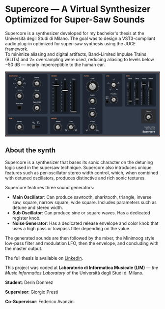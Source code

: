 # Supercore — A Virtual Synthesizer Optimized for Super-Saw Sounds

Supercore is a synthesizer developed for my bachelor's thesis at the Università degli Studi di Milano.
The goal was to design a VST3-compliant audio plug-in optimized for super-saw synthesis using the JUCE framework.  
To minimize aliasing and digital artifacts, Band-Limited Impulse Trains (BLITs) and 2× oversampling were used, reducing aliasing to levels below −50 dB — nearly imperceptible to the human ear.

![Supercore GUI](/DemoSynth-supersawizzato/Resources/images/00GUI.png)

## About the synth

Supercore is a synthesizer that bases its sonic character on the detuning logic used in the supersaw technique. Supercore also introduces unique features such as per-oscillator stereo width control, which, when combined with detuned oscillators, produces distinctive and rich sonic textures.

Supercore features three sound generators: 
- **Main Oscillator**: Can produce sawtooth, sharktooth, triangle, inverse saw, square, narrow square, wide square. Includes parameters such as detune and stereo width.
- **Sub Oscillator**: Can produce sine or square waves. Has a dedicated register knob.
- **Noise Generator**: Has a dedicated release envelope and color knob that uses a high pass or lowpass filter depending on the value.

The generated sounds are then followed by the mixer, the Minimoog style low-pass filter and modulation LFO, then the envelope, and concluding with the master output.

The full thesis is available on [LinkedIn](https://www.linkedin.com/in/derin-donmez/details/featured/).

This project was coded at **Laboratorio di Informatica Musicale (LIM)** — _the Music Informatics Laboratory_ of the Università degli Studi di Milano.

**Student**: Derin Donmez

**Supervisor**: Giorgio Presti

**Co-Supervisor**: Federico Avanzini
